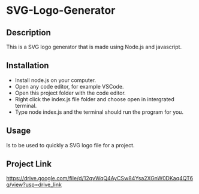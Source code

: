 # SVG-Logo-Generator

## Description
This is a SVG logo generator that is made using Node.js and javascript.

## Installation
- Install node.js on your computer.
- Open any code editor, for example VSCode.
- Open this project folder with the code editor.
- Right click the index.js file folder and choose open in intergrated terminal.
- Type node index.js and the terminal should run the program for you.

## Usage
Is to be used to quickly a SVG logo file for a project.

## Project Link
https://drive.google.com/file/d/12qvWqQ4AyCSw84Ysa2XGnW0DKaq4QT6q/view?usp=drive_link
